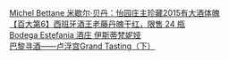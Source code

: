   
[Michel Bettane 米歇尔·贝丹：怡园庄主珍藏2015有大酒体魄](http://www.dianyue.me/archives/988/9v9vy6brupdgx10a/)  
[【百大第6】西班牙酒王老藤丹魄干红，限售 24 瓶](http://www.dianyue.me/archives/890/u3rh40kafxeq807x/)  
[Bodega Estefania 酒庄 伊斯蒂梵妮娅](http://www.dianyue.me/archives/272/f6xvm2l6fodhyzu0/)  
[巴黎寻酒——卢浮宫Grand Tasting（下）](http://www.dianyue.me/archives/200/hcgfcl9vt3eb4cwy/)